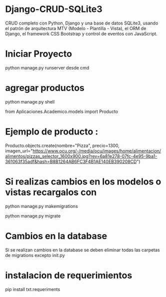 # Django-CRUD-SQLite3

CRUD completo con Python, Django y una base de datos SQLite3, usando el patrón de arquitectura MTV (Modelo - Plantilla - Vista), el ORM de Django, el framework CSS Bootstrap y control de eventos con JavaScript.

# Iniciar Proyecto

python manage.py runserver desde cmd

# agregar productos 

python manage.py shell

from Aplicaciones.Academico.models import Producto

# Ejemplo de producto : 

Producto.objects.create(nombre="Pizza", precio=1300, imagen_url="https://www.ocu.org/-/media/ocu/images/home/alimentacion/alimentos/pizzas_selector_1600x900.jpg?rev=6a81e278-07fc-4e95-9ba1-361063f35adf&hash=B8B1264AB6FC3F4B1AE140EB390208CD")

# Si realizas cambios en los modelos o vistas recargalos con

python manage.py makemigrations

python manage.py migrate

# Cambios en la database

Si se realizan cambios en la database se deben eliminar todas las carpetas de migrations excepto init.py

# instalacion de requerimientos

pip install txt.requeriments
